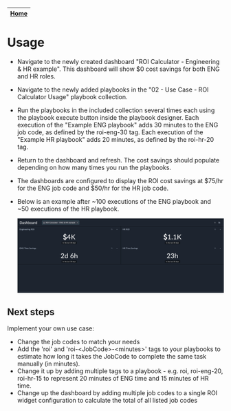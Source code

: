 | [Home](https://github.com/fortinet-fortisoar/solution-pack-roi-calculator-usage/blob/release/1.0.0/README.md) |
|--------------------------------------------|

# Usage
- Navigate to the newly created dashboard "ROI Calculator - Engineering & HR example". This dashboard will show $0 cost savings for both ENG and HR roles.

- Navigate to the newly added playbooks in the "02 - Use Case - ROI Calculator Usage" playbook collection.

- Run the playbooks in the included collection several times each using the playbook execute button inside the playbook designer. 
Each execution of the "Example ENG playbook" adds 30 minutes to the ENG job code, as defined by the roi-eng-30 tag. Each execution of the "Example HR playbook" adds 20 minutes, as defined by the roi-hr-20 tag.

- Return to the dashboard and refresh. The cost savings should populate depending on how many times you run the playbooks.

- The dashboards are configured to display the ROI cost savings at $75/hr for the ENG job code and $50/hr for the HR job code.

- Below is an example after ~100 executions of the ENG playbook and ~50 executions of the HR playbook.

    ![ROI Calculator Dashboard](res/roi-calculator-dashboard.png)


## Next steps
Implement your own use case:
- Change the job codes to match your needs
- Add the 'roi' and 'roi-\<JobCode\>-\<minutes\>' tags to your playbooks to estimate how long it takes the JobCode to complete the same task manually (in minutes).
- Change it up by adding multiple tags to a playbook - e.g. roi, roi-eng-20, roi-hr-15 to represent 20 minutes of ENG time and 15 minutes of HR time.
- Change up the dashboard by adding multiple job codes to a single ROI widget configuration to calculate the total of all listed job codes
